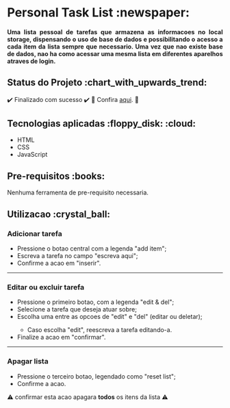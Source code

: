 <h1>Personal Task List :newspaper: </h1>

<h4  align='justify'>Uma lista pessoal de tarefas que armazena as informacoes no local storage, dispensando o uso de base de dados e possibilitando o acesso a cada item da lista sempre que necessario. Uma vez que nao existe base de dados, nao ha como acessar uma mesma lista em diferentes aparelhos atraves de login.</h4>


<h2>Status do Projeto :chart_with_upwards_trend: </h2>

:heavy_check_mark: Finalizado com sucesso :heavy_check_mark:
:link: Confira [aqui](https://personaltasklist.vercel.app/). :link:


<h2>Tecnologias aplicadas :floppy_disk: :cloud: </h2>

<ul>
<li>HTML</li>
<li>CSS</li>
<li>JavaScript</li>
</ul>




<h2>Pre-requisitos :books: </h2>

Nenhuma ferramenta de pre-requisito necessaria.




<h2>Utilizacao :crystal_ball: </h2>



<h3>Adicionar tarefa</h3>



<ul>
<li>Pressione o botao central com a legenda "add item";</li>
<li>Escreva a tarefa no campo "escreva aqui";</li>
<li>Confirme a acao em "inserir".</li>
</ul>




---

<h3>Editar ou excluir tarefa</h3>



<ul>
<li>Pressione o primeiro botao, com a legenda "edit & del";</li>
<li>Selecione a tarefa que deseja atuar sobre;</li>
<li>Escolha uma entre as opcoes de "edit" e "del" (editar ou deletar);</li>
<ul>
<li>Caso escolha "edit", reescreva a tarefa editando-a.</li>
</ul>
<li>Finalize a acao em "confirmar".</li>
</ul>



---

<h3>Apagar lista</h3>



<ul>
<li>Pressione o terceiro botao, legendado como "reset list";</li>
<li>Confirme a acao.</li>
</ul>



:warning: confirmar esta acao apagara **todos** os itens da lista :warning:
